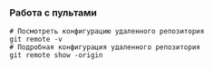 ### Работа с пультами

```
# Посмотреть конфигурацию удаленного репозитория
git remote -v
# Подробная конфигурация удаленного репозитория
git remote show -origin
```

